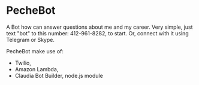 # PecheBot

A Bot how can answer questions about me and my career.
Very simple, just text "bot" to this number: 412-961-8282, to start.
Or, connect with it using Telegram or Skype.

PecheBot make use of:
* Twilio,
* Amazon Lambda,
* Claudia Bot Builder, node.js module